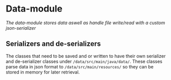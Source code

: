 # Data-module
_The data-module stores data aswell as handle file write/read with a custom json-serializer_

## Serializers and de-serializers
The classes that need to be saved and or written to have their own serializer and de-serializer classes under `/data/src/main/java/data/`. These classes parse data in json format to `/data/src/main/resources/` so they can be stored in memory for later retrieval.